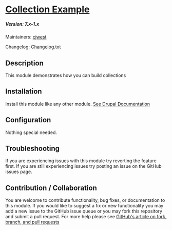 # [Collection Example](https://github.com/SU-SWS/collection)
##### Version: 7.x-1.x

Maintainers: [cjwest](https://github.com/cjwest)

Changelog: [Changelog.txt](CHANGELOG.txt)

Description
---

This module demonstrates how you can build collections


Installation
---

Install this module like any other module. [See Drupal Documentation](https://drupal.org/documentation/install/modules-themes/modules-7)

Configuration
---

Nothing special needed.


Troubleshooting
---

If you are experiencing issues with this module try reverting the feature first. If you are still experiencing issues try posting an issue on the GitHub issues page.

Contribution / Collaboration
---

You are welcome to contribute functionality, bug fixes, or documentation to this module. If you would like to suggest a fix or new functionality you may add a new issue to the GitHub issue queue or you may fork this repository and submit a pull request. For more help please see [GitHub's article on fork, branch, and pull requests](https://help.github.com/articles/using-pull-requests)
